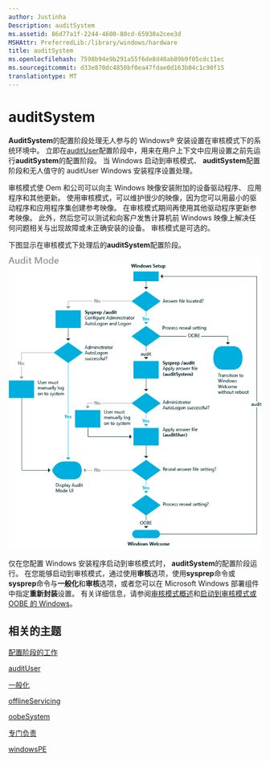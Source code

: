 ```yaml
---
author: Justinha
Description: auditSystem
ms.assetid: 86d77a1f-2244-4600-80cd-65930a2cee3d
MSHAttr: PreferredLib:/library/windows/hardware
title: auditSystem
ms.openlocfilehash: 7598b94e9b291a55f6de8d48ab89b9f05cdc11ec
ms.sourcegitcommit: d33e870dc4850bf0ea47fdae0d163b04c1c90f15
translationtype: MT
---
```

# <a name="auditsystem"></a>auditSystem


**AuditSystem**的配置阶段处理无人参与的 Windows® 安装设置在审核模式下的系统环境中。 立即在[auditUser](audituser.md)配置阶段中，用来在用户上下文中应用设置之前先运行**auditSystem**的配置阶段。 当 Windows 启动到审核模式、 **auditSystem**配置阶段和无人值守的 auditUser Windows 安装程序设置处理。

审核模式使 Oem 和公司可以向主 Windows 映像安装附加的设备驱动程序、 应用程序和其他更新。 使用审核模式，可以维护很少的映像，因为您可以用最小的驱动程序和应用程序集创建参考映像。 在审核模式期间再使用其他驱动程序更新参考映像。 此外，然后您可以测试和向客户发售计算机前 Windows 映像上解决任何问题相关与出现故障或未正确安装的设备。 审核模式是可选的。

下图显示在审核模式下处理后的**auditSystem**配置阶段。

![auditmode 的配置阶段](images/dep-win8-l-auditmode.jpg)

仅在您配置 Windows 安装程序启动到审核模式时， **auditSystem**的配置阶段运行。 在您能够启动到审核模式，通过使用**审核**选项，使用**sysprep**命令或**sysprep**命令与**一般化**和**审核**选项，或者您可以在 Microsoft Windows 部署组件中指定**重新封装**设置。 有关详细信息，请参阅[审核模式概述](audit-mode-overview.md)和[启动到审核模式或 OOBE 的 Windows](boot-windows-to-audit-mode-or-oobe.md)。

## <a name="span-idrelatedtopicsspanrelated-topics"></a><span id="related_topics"></span>相关的主题


[配置阶段的工作](how-configuration-passes-work.md)

[auditUser](audituser.md)

[一般化](generalize.md)

[offlineServicing](offlineservicing.md)

[oobeSystem](oobesystem.md)

[专门负责](specialize.md)

[windowsPE](windowspe.md)

 

 






